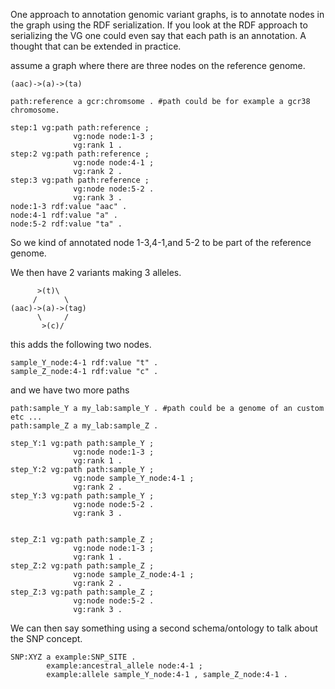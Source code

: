 One approach to annotation genomic variant graphs, is to annotate nodes in the graph using the RDF serialization.
If you look at the RDF approach to serializing the VG one could even say that each path is an annotation. 
A thought that can be extended in practice.


assume a graph where there are three nodes on the reference genome.

```
(aac)->(a)->(ta)
```

```turtle
path:reference a gcr:chromsome . #path could be for example a gcr38 chromosome.

step:1 vg:path path:reference ;
              vg:node node:1-3 ;
              vg:rank 1 .
step:2 vg:path path:reference ;
              vg:node node:4-1 ;
              vg:rank 2 .
step:3 vg:path path:reference ;
              vg:node node:5-2 .
              vg:rank 3 .
node:1-3 rdf:value "aac" .
node:4-1 rdf:value "a" .
node:5-2 rdf:value "ta" .
```

So we kind of annotated node 1-3,4-1,and 5-2 to be part of the reference genome.

We then have 2 variants making 3 alleles.

```
      >(t)\
     /      \
(aac)->(a)->(tag)
      \     / 
       >(c)/
```
this adds the following two nodes.

```
sample_Y_node:4-1 rdf:value "t" .
sample_Z_node:4-1 rdf:value "c" .
```

and we have two more paths
```turtle
path:sample_Y a my_lab:sample_Y . #path could be a genome of an custom etc ...
path:sample_Z a my_lab:sample_Z .

step_Y:1 vg:path path:sample_Y ;
              vg:node node:1-3 ;
              vg:rank 1 .
step_Y:2 vg:path path:sample_Y ;
              vg:node sample_Y_node:4-1 ;
              vg:rank 2 .
step_Y:3 vg:path path:sample_Y ;
              vg:node node:5-2 .
              vg:rank 3 .


step_Z:1 vg:path path:sample_Z ;
              vg:node node:1-3 ;
              vg:rank 1 .
step_Z:2 vg:path path:sample_Z ;
              vg:node sample_Z_node:4-1 ;
              vg:rank 2 .
step_Z:3 vg:path path:sample_Z ;
              vg:node node:5-2 .
              vg:rank 3 .
```

We can then say something using a second schema/ontology to talk about the SNP concept.

```
SNP:XYZ a example:SNP_SITE .
        example:ancestral_allele node:4-1 ;
        example:allele sample_Y_node:4-1 , sample_Z_node:4-1 .
```

